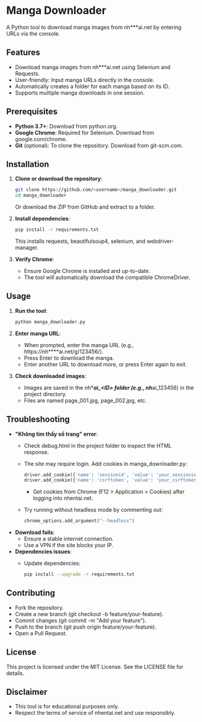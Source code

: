 # Manga Downloader

A Python tool to download manga images from nh***ai.net by entering URLs via the console.

## Features

- Download manga images from nh***ai.net using Selenium and Requests.
- User-friendly: Input manga URLs directly in the console.
- Automatically creates a folder for each manga based on its ID.
- Supports multiple manga downloads in one session.

## Prerequisites

- **Python 3.7+**: Download from python.org.
- **Google Chrome**: Required for Selenium. Download from google.com/chrome.
- **Git** (optional): To clone the repository. Download from git-scm.com.

## Installation

1. **Clone or download the repository**:

   ```bash
   git clone https://github.com/<username>/manga_downloader.git
   cd manga_downloader
   ```

   Or download the ZIP from GitHub and extract to a folder.

2. **Install dependencies**:

   ```bash
   pip install -r requirements.txt
   ```

   This installs requests, beautifulsoup4, selenium, and webdriver-manager.

3. **Verify Chrome**:

   - Ensure Google Chrome is installed and up-to-date.
   - The tool will automatically download the compatible ChromeDriver.

## Usage

1. **Run the tool**:

   ```bash
   python manga_downloader.py
   ```

2. **Enter manga URL**:

   - When prompted, enter the manga URL (e.g., https://nh****ai.net/g/123456/).
   - Press Enter to download the manga.
   - Enter another URL to download more, or press Enter again to exit.

3. **Check downloaded images**:

   - Images are saved in the nh****ai\_&lt;ID&gt; folder (e.g., nh***ai_123456) in the project directory.
   - Files are named page_001.jpg, page_002.jpg, etc.

## Troubleshooting

- **"Không tìm thấy số trang" error**:
  - Check debug.html in the project folder to inspect the HTML response.
  - The site may require login. Add cookies in manga_downloader.py:

    ```python
    driver.add_cookie({'name': 'sessionid', 'value': 'your_sessionid'})
    driver.add_cookie({'name': 'csrftoken', 'value': 'your_csrftoken'})
    ```
    - Get cookies from Chrome (F12 &gt; Application &gt; Cookies) after logging into nhentai.net.
  - Try running without headless mode by commenting out:

    ```python
    chrome_options.add_argument("--headless")
    ```
- **Download fails**:
  - Ensure a stable internet connection.
  - Use a VPN if the site blocks your IP.
- **Dependencies issues**:
  - Update dependencies:

    ```bash
    pip install --upgrade -r requirements.txt
    ```

## Contributing

- Fork the repository.
- Create a new branch (git checkout -b feature/your-feature).
- Commit changes (git commit -m "Add your feature").
- Push to the branch (git push origin feature/your-feature).
- Open a Pull Request.

## License

This project is licensed under the MIT License. See the LICENSE file for details.

## Disclaimer

- This tool is for educational purposes only.
- Respect the terms of service of nhentai.net and use responsibly.
